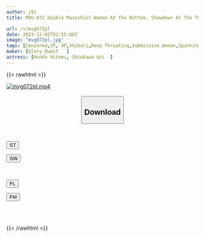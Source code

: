 ```yaml
---
author: j91
title: MVG-072 Double Masochist Woman At The Bottom, Showdown At The Top Of Female Pig Shiokawa Uni/Hitomi Honda

url: /v/mvg072pl
date: 2023-12-02T02:55:00Z
image: "mvg072pl.jpg"
tags: [Censored,3P, 4P,Shibari,Deep Throating,Submissive Woman,Spanking	 ]
maker: [Glory Quest   ]
actress: [Honda Hitomi, Shiokawa Uni  ]
---
```



{{< rawhtml >}}

<div class="video" data-videoid="ZyoYyqBG8yHqVGz">
    <a href="javascript:;">
        <img src="/v/mvg072pl/mvg072pl.jpg" width="WIDTH" height="HEIGHT" alt="mvg072pl.mp4" loading="lazy">
    </a>
</div>

<script type="text/javascript" src="https://j91.asia/asset/on-demand-st.js"></script>

<br>
  <link rel="stylesheet" href="https://j91.asia/asset/bs5.css">
  
  <center>
  <button class="btn btn-primary" type="button" data-bs-toggle="collapse" data-bs-target=".multi-collapse" aria-expanded="false" aria-controls="multiCollapseExample1 multiCollapseExample2"><h2>Download</h2></button></center>
</p>
<div class="row">
  <div class="col">
    <div class="collapse multi-collapse" id="multiCollapseExample1">
      <div class="card card-body">
	      	      <br>
<div class="buttons">  
<p><a href="https://streamtape.to/v/ZyoYyqBG8yHqVGz" target="_blank"><button class="btn-hover color-3"><i class="fa fa-download"></i> ST</button></a></p>
<p><a href="https://flaswish.com/u56wnvp1faw2" target="_blank"><button class="btn-hover color-2"><i class="fa fa-download"></i> SW</button></a></p></div>
    </div>
  </div>
</div>
  <div class="col">
    <div class="collapse multi-collapse" id="multiCollapseExample2">
      <div class="card card-body">
	      <br>
<div class="buttons">
<p><a href="javascript:;" target="_blank"><button class="btn-hover color-9"><i class="fa fa-download"></i> FL</button></a></p>
<p><a href="javascript:;" target="_blank"><button class="btn-hover color-8"><i class="fa fa-download"></i> FM</button></a></p></div>
<br><br>
      </div>
    </div>
  </div>
</div>

{{< /rawhtml >}}